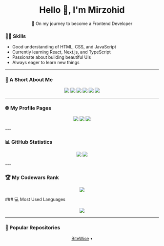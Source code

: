 <h1 align="center">Hello 👋, I'm Mirzohid</h1>
<p align="center">🚀 On my journey to become a Frontend Developer</p>

### 🧑‍💻 Skills

- Good understanding of HTML, CSS, and JavaScript
- Currently learning React, Next.js, and TypeScript
- Passionate about building beautiful UIs
- Always eager to learn new things

---

### 📝 A Short About Me

<p align="center">
  <img src="https://img.shields.io/badge/HTML5-E34F26?style=for-the-badge&logo=html5&logoColor=white"/>
  <img src="https://img.shields.io/badge/CSS3-1572B6?style=for-the-badge&logo=css3&logoColor=white"/>
  <img src="https://img.shields.io/badge/JavaScript-F7DF1E?style=for-the-badge&logo=javascript&logoColor=black"/>
  <img src="https://img.shields.io/badge/React-20232A?style=for-the-badge&logo=react&logoColor=61DAFB"/>
  <img src="https://img.shields.io/badge/Next.js-000000?style=for-the-badge&logo=nextdotjs&logoColor=white"/>
  <img src="https://img.shields.io/badge/TypeScript-007ACC?style=for-the-badge&logo=typescript&logoColor=white"/>
</p>

---

### 🌐 My Profile Pages

<p align="center">
  <a href="https://github.com/Mirzohiddev006"><img src="https://img.shields.io/badge/GitHub-181717?style=for-the-badge&logo=github&logoColor=white"/></a>
  <a href="https://www.linkedin.com/in/mirzohid-ibrohimjonov-1ba249331"><img src="https://img.shields.io/badge/LinkedIn-0A66C2?style=for-the-badge&logo=linkedin&logoColor=white"/></a>
  <a href="https://t.me/Mirzohid_006_09_09"><img src="https://img.shields.io/badge/Telegram-26A5E4?style=for-the-badge&logo=telegram&logoColor=white"/></a>
</p>
---

### 📊 GitHub Statistics

<p align="center">
  <img src="https://github-readme-stats.vercel.app/api?username=Mirzohiddev006&show_icons=true&theme=radical"/>
  <img src="https://github-readme-streak-stats.herokuapp.com/?user=Mirzohiddev006&theme=radical"/>
</p>
---

### 🏆 My Codewars Rank

<p align="center">
<img src="https://www.codewars.com/users/Mirzohiddev006/badges/large"/>
</p>
### 💻 Most Used Languages

<p align="center">
  <img src="https://github-readme-stats.vercel.app/api/top-langs/?username=Mirzohiddev006&layout=compact&theme=radical"/>
</p>

---

### 📁 Popular Repositories

<p align="center">
  <a href="https://github.com/Mirzohiddev006/BiteWise">BiteWise</a> •
</p>
